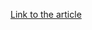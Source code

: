 [Link to the article](https://thehackernews.com/2025/08/fortinet-ssl-vpns-hit-by-global-brute.html)
